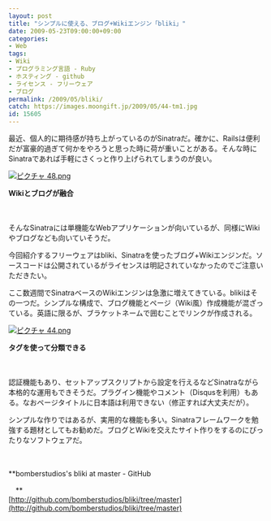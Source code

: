 ```yaml
---
layout: post
title: "シンプルに使える、ブログ+Wikiエンジン「bliki」"
date: 2009-05-23T09:00:00+09:00
categories:
- Web
tags: 
- Wiki
- プログラミング言語 - Ruby
- ホスティング - github
- ライセンス - フリーウェア
- ブログ
permalink: /2009/05/bliki/
catch: https://images.moongift.jp/2009/05/44-tm1.jpg
id: 15605
---
```

最近、個人的に期待感が持ち上がっているのがSinatraだ。確かに、Railsは便利だが富豪的過ぎて何かをやろうと思った時に荷が重いことがある。そんな時にSinatraであれば手軽にさくっと作り上げられてしまうのが良い。

  

[![ピクチャ 48.png](https://images.moongift.jp/2009/05/48-tm1.jpg)](https://images.moongift.jp/2009/05/481.png)  
  
**Wikiとブログが融合**

  

　

  

そんなSinatraには単機能なWebアプリケーションが向いているが、同様にWikiやブログなども向いていそうだ。

  

今回紹介するフリーウェアはbliki、Sinatraを使ったブログ+Wikiエンジンだ。ソースコードは公開されているがライセンスは明記されていなかったのでご注意いただきたい。

  
<!--more-->

ここ数週間でSinatraベースのWikiエンジンは急激に増えてきている。blikiはその一つだ。シンプルな構成で、ブログ機能とページ（Wiki風）作成機能が混ざっている。英語に限るが、ブラケットネームで囲むことでリンクが作成される。

  

[![ピクチャ 44.png](https://images.moongift.jp/2009/05/44-tm1.jpg)](https://images.moongift.jp/2009/05/441.png)  
  
**タグを使って分類できる**

  

　

  

認証機能もあり、セットアップスクリプトから設定を行えるなどSinatraながら本格的な運用もできそうだ。プラグイン機能やコメント（Disqusを利用）もある。なおページタイトルに日本語は利用できない（修正すれば大丈夫だが）。

  

シンプルな作りではあるが、実用的な機能も多い。Sinatraフレームワークを勉強する題材としてもお勧めだ。ブログとWikiを交えたサイト作りをするのにぴったりなソフトウェアだ。

  

　

  

**bomberstudios's bliki at master - GitHub  
  
　**  
  [http://github.com/bomberstudios/bliki/tree/master](http://github.com/bomberstudios/bliki/tree/master)

  
